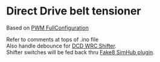 # Direct Drive belt tensioner
Based on [PWM FullConfiguration](../PWM_FullConfiguration)  

Refer to comments at tops of .ino file  
Also handle debounce for [DCD WRC Shifter](https://blekenbleu.github.io/pedals/#DCD).  
Shifter switches will be fed back thru [Fake8 SimHub plugin](https://github.com/blekenbleu/Fake8).  

